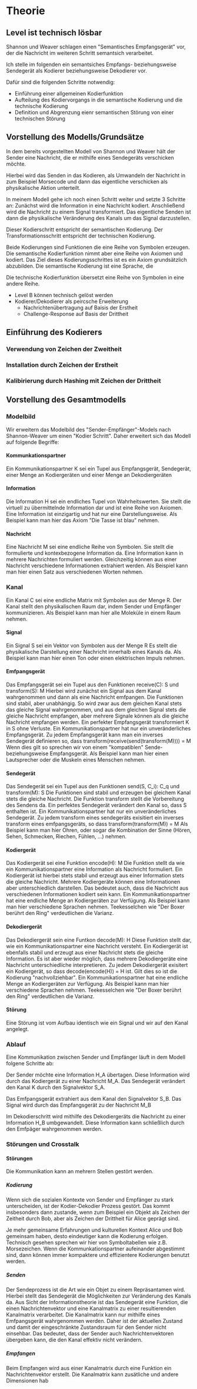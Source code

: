 # Theorie
## Level ist technisch lösbar
Shannon und Weaver schlagen einen "Semantisches Empfangsgerät" vor, der die Nachricht im weiteren Schritt semantsich verarbeitet.

Ich stelle im folgenden ein semantsiches Empfangs- beziehungsweise Sendegerät als Kodierer beziehungsweise Dekodierer vor.

Dafür sind die folgenden Schritte notwendig:
* Einführung einer allgemeinen Kodierfunktion
* Aufteilung des Kodiervorgangs in die semantische Kodierung und die technische Kodierung
* Definition und Abgrenzung eienr semantischen Störung von einer technischen Störung

## Vorstellung des Modells/Grundsätze
In dem bereits vorgestellten Modell von Shannon und Weaver hält der Sender eine Nachricht, die er mithilfe eines Sendegeräts verschicken möchte.

Hierbei wird das Senden in das Kodieren, als Umwandeln der Nachricht in zum Beispiel Morsecode und dann das eigentliche verschicken als physikalische Aktion unterteilt.

In meinem Modell gehe ich noch einen Schritt weiter und setzte 3 Schritte an:
Zunächst wird die Information in eine Nachricht kodiert.
Anschließend wird die Nachricht zu einem Signal transformiert.
Das eigentliche Senden ist dann die physikalische Veränderung des Kanals um das Signal darzustellen.

Dieser Kodierschritt entspricht der semantischen Kodierung.
Der Transformationsschritt entspricht der technischen Kodierung.

Beide Kodierungen sind Funktionen die eine Reihe von Symbolen erzeugen.
Die semantische Kodierfunktion nimmt aber eine Reihe von Axiomen und kodiert.
Das Ziel dieses Kodierungsschrittes ist es ein Axiom grundsätzlich abzubilden.
Die semantische Kodierung ist eine Sprache, die 

Die technische Kodierfunktion übersetzt eine Reihe von Symbolen in eine andere Reihe.


- Level B können technisch gelöst werden
- Kodierer/Dekodierer als peircsche Erweiterung
	- Nachrichtenübertragung auf Baisis der Erstheit
	- Challenge-Response auf Basis der Drittheit


## Einführung des Kodierers
### Verwendung von Zeichen der Zweitheit
### Installation durch Zeichen der Erstheit
### Kalibirierung durch Hashing mit Zeichen der Drittheit

## Vorstellung des Gesamtmodells
### Modelbild
Wir erweitern das Modelbild des "Sender-Empfänger"-Models nach Shannon-Weaver um einen "Kodier Schritt".
Daher erweitert sich das Modell auf folgende Begriffe:

#### Kommunkationspartner
Ein Kommunikationspartner K sei ein Tupel aus Empfangsgerät, Sendegerät, einer Menge an Kodiergeräten und einer Menge an Dekodiergeräten

#### Information
Die Information H sei ein endliches Tupel von Wahrheitswerten.
Sie stellt die virtuell zu übermittelnde Information dar und ist eine Reihe von Axiomen.
Eine Information ist einzigartig und hat nur eine Darstellungsweise.
Als Beispiel kann man hier das Axiom "Die Tasse ist blau" nehmen.

#### Nachricht
Eine Nachricht M sei eine endliche Reihe von Symbolen.
Sie stellt die formulierte und kontexbezogene Information da.
Eine Information kann in mehrere Nachrichten formuliert werden.
Gleichzeitig können aus einer Nachricht verschiedene Informationen extrahiert werden.
Als Beispiel kann man hier einen Satz aus verschiedenen Worten nehmen.

### Kanal
Ein Kanal C sei eine endliche Matrix mit Symbolen aus der Menge R.
Der Kanal stellt den physikalischen Raum dar, indem Sender und Empfänger kommunizieren.
Als Beispiel kann man hier alle Moleküle in einem Raum nehmen.

#### Signal
Ein Signal S sei ein Vektor von Symbolen aus der Menge R 
Es stellt die physikalische Darstellung einer Nachricht innerhalb eines Kanals da.
Als Beispiel kann man hier einen Ton oder einen elektrischen Impuls nehmen.

#### Emfpangsgerät
Das Empfangsgerät sei ein Tupel aus den Funktionen receive(C): S und transform(S): M
Hierbei wird zunächst ein Signal aus dem Kanal wahrgenommen und dann als eine Nachricht emfpangen.
Die Funktionen sind stabil, aber unabhängig.
So wird zwar aus dem gleichen Kanal stets das gleiche Signal wahrgenommen, und aus dem gleichen Signal stets die gleiche Nachricht empfangen, aber mehrere Signale können als die gleiche Nachricht empfangen werden.
Ein perfekter Empfangsgerät transformiert K in S ohne Verluste.
Ein Kommunikationspartner hat nur ein unveränderliches Empfangsgerät.
Zu jedem Empfangsgerät kann man ein inverses Sendegerät definieren so, dass transform(receive(send(transform(M)))) = M
Wenn dies gilt so sprechen wir von einem "kompatiblen" Sende- beziehungsweise Empfangsgerät.
Als Beispiel kann man hier einen Lautsprecher oder die Muskeln eines Menschen nehmen.

#### Sendegerät
Das Sendegerät sei ein Tupel aus den Funktionen send(S, C_i): C_q und transform(M): S
Die Funktionen sind stabil und erzeugen bei gleichem Kanal stets die gleiche Nachricht.
Die Funktion transform stellt die Vorbereitung des Sendens da. Ein perfektes Sendegerät verändert den Kanal so, dass S enthalten ist.
Ein Kommunikationspartner hat nur ein unveränderliches Sendegerät.
Zu jedem transform eines sendegeräts exisitiert ein inverses transform eines emfpangsgeräts, so dass transform(transform(M)) = M
Als Beispiel kann man hier Ohren, oder sogar die Kombination der Sinne (Hören, Sehen, Schmecken, Riechen, Fühlen, ...) nehmen.

#### Kodiergerät
Das Kodiergerät sei eine Funktion encode(H): M
Die Funktion stellt da wie ein Kommunikationspartner eine Information als Nachricht formuliert.
Ein Kodiergerät ist hierbei stets stabil und erzeugt aus einer Information stets die gleiche Nachricht.
Mehrere Kodiergeräte können eine Informationen aber unterschiedlich darstellen.
Das bedeutet auch, dass die Nachricht aus verschiedenen Informationen kodiert sein kann.
Ein Kommunikationspartner hat eine endliche Menge an Kodiergeräten zur Verfügung.
Als Beispiel kann man hier verschiedene Sprachen nehmen. Teekesselchen wie "Der Boxer berührt den Ring" verdeutlichen die Varianz.

#### Dekodiergerät
Das Dekodiergerät sein eine Funtkon decode(M): H
Diese Funktion stellt dar, wie ein Kommunikationspartner eine Nachricht versteht.
Ein Kodiergerät ist ebenfalls stabil und erzeugt aus einer Nachricht stets die gleiche Information.
Es ist aber wieder möglich, dass mehrere Dekodiergeräte eine Nachricht unterschiedliche interpretieren.
Zu jedem Dekodiergerät exisitert ein Kodiergerät, so dass decode(encode(H)) = H ist.
Gilt dies so ist die Kodierung "nachvollziehbar".
Ein Kommunikationspartner hat eine endliche Menge an Kodiergeräten zur Verfügung.
Als Beispiel kann man hier verschiedene Sprachen nehmen. Teekesselchen wie "Der Boxer berührt den Ring" verdeutlichen die Varianz.


#### Störung
Eine Störung ist vom Aufbau identisch wie ein Signal und wir auf den Kanal angelegt.


### Ablauf
Eine Kommunikation zwischen Sender und Empfänger läuft in dem Modell folgene Schritte ab:

Der Sender möchte eine Information H_A übertagen.
Diese Information wird durch das Kodiergerät zu einer Nachricht M_A.
Das Sendegerät verändert den Kanal K durch den Signalvektor S_A.

Das Emfpangsgerät extrahiert aus dem Kanal den Signalvektor S_B.
Das Signal wird durch das Empfangsgerät zu der Nachricht M_B

Im Dekodierschritt wird mithilfe des Dekodiergeräts die Nachricht zu einer Information H_B umbgewandelt.
Diese Information kann schließlich durch den Emfpäger wahrgenommen werden.

### Störungen und Crosstalk
#### Störungen
Die Kommunikation kann an mehrern Stellen gestört werden.

##### Kodierung
Wenn sich die sozialen Kontexte von Sender und Empfänger zu stark unterscheiden, ist der Kodier-Dekodier Prozess gestört.
Das kommt insbesonders dann zustande, wenn zum Beispiel ein Objekt als Zeichen der Zeitheit durch Bob, aber als Zeichen der Drittheit für Alice geprägt sind.

Je mehr gemeinsame Erfahrungen und kulturellen Kontext Alice und Bob gemeinsam haben, desto eindeutiger kann die Kodierung erfolgen.
Technisch gesehen sprechen wir hier von Symboltabellen wie z.B. Morsezeichen.
Wenn die Kommunkationspartner aufeinander abgestimmt sind, dann können immer kompaktere und effizientere Kodierungen benutzt werden.

##### Senden
Der Sendeprozess ist die Art wie ein Objet zu einem Repräsantamen wird.
Hierbei stellt das Sendegerät die Möglichkeiten zur Veränderung des Kanals da.
Aus Sicht der Informationstheorie ist das Sendegerät eine Funktion, die einen Nachrichtenvektor und eine Kanalmatrix zu einer resultierenden Kanalmatrix verarbeitet.
Die Kanalmatrix kann nur mithilfe eines Emfpangsgerät wahrgenommen werden.
Daher ist der aktuellen Zustand und damit der eingeschränkte Zustandsraum für den Sender nicht einsehbar.
Das bedeutet, dass der Sender auch Nachrichtenvektoren übergeben kann, die den Kanal effektiv nicht verändern.

##### Empfangen
Beim Empfangen wird aus einer Kanalmatrix durch eine Funktion ein Nachrichtenvektor erstellt.
Die Kanalmatrix kann zusätliche und andere Dimensionen hab

